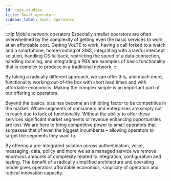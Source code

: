```yaml
---
id: case-studies
title: Small operators
sidebar_label: Small Operators
---
```


:::tip Mobile network operators 
Especially smaller operators are often overwhelmed by the complexity of getting even the basic services to work at an affordable cost. Getting VoLTE to work, having a call forked to a watch and a smartphone, home-routing of SMS, integrating with a lawful intercept solution, handling CS fallback, restricting the speed of a data connection, handling roaming, and integrating a PBX are examples of basic functionality that is complex to produce in a traditional network.
:::

By taking a radically different approach, we can offer this, and much more, functionality working out-of-the box with short lead times and with affordable economics. Making the complex simple is an important part of our offering to operators.

Beyond the basics, size has become an inhibiting factor to be competitive in the market. Whole segments of consumers and enterprises are simply not in reach due to lack of functionality. Without the ability to offer these services significant market segments or revenue enhancing opportunities are lost. We are here to bring competitive power to small operators that surpasses that of even the biggest incumbents – allowing operators to target the segments they want to.

By offering a pre-integrated solution across authentication, voice, messaging, data, policy and more we as a managed service we remove enormous amounts of complexity related to integration, configuration and testing. The benefit of a radically simplified architecture and operating model gives operators affordable economics, simplicity of operation and radical innovation capacity.
